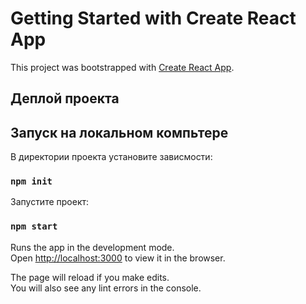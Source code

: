 # Getting Started with Create React App

This project was bootstrapped with [Create React App](https://github.com/facebook/create-react-app).

## Деплой проекта


## Запуск на локальном компьтере

В директории проекта установите зависмости:

### `npm init`

Запустите проект:

### `npm start`

Runs the app in the development mode.\
Open [http://localhost:3000](http://localhost:3000) to view it in the browser.

The page will reload if you make edits.\
You will also see any lint errors in the console.